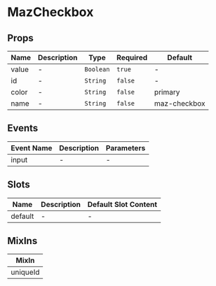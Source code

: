 # MazCheckbox

## Props

<!-- @vuese:MazCheckbox:props:start -->

| Name  | Description | Type      | Required | Default      |
| ----- | ----------- | --------- | -------- | ------------ |
| value | -           | `Boolean` | `true`   | -            |
| id    | -           | `String`  | `false`  | -            |
| color | -           | `String`  | `false`  | primary      |
| name  | -           | `String`  | `false`  | maz-checkbox |

<!-- @vuese:MazCheckbox:props:end -->

## Events

<!-- @vuese:MazCheckbox:events:start -->

| Event Name | Description | Parameters |
| ---------- | ----------- | ---------- |
| input      | -           | -          |

<!-- @vuese:MazCheckbox:events:end -->

## Slots

<!-- @vuese:MazCheckbox:slots:start -->

| Name    | Description | Default Slot Content |
| ------- | ----------- | -------------------- |
| default | -           | -                    |

<!-- @vuese:MazCheckbox:slots:end -->

## MixIns

<!-- @vuese:MazCheckbox:mixIns:start -->

| MixIn    |
| -------- |
| uniqueId |

<!-- @vuese:MazCheckbox:mixIns:end -->
